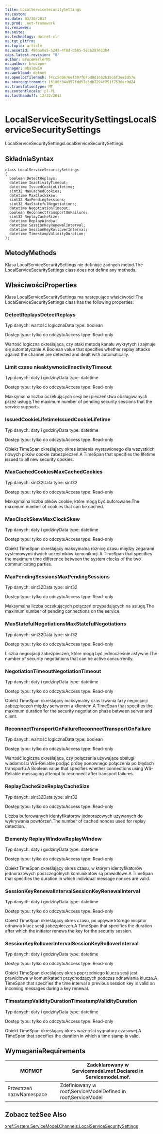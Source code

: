 ```yaml
---
title: LocalServiceSecuritySettings
ms.custom: 
ms.date: 03/30/2017
ms.prod: .net-framework
ms.reviewer: 
ms.suite: 
ms.technology: dotnet-clr
ms.tgt_pltfrm: 
ms.topic: article
ms.assetid: 490aa0e5-5242-4f8d-b505-5ec6287633b4
caps.latest.revision: "8"
author: BrucePerlerMS
ms.author: bruceper
manager: mbaldwin
ms.workload: dotnet
ms.openlocfilehash: f4cc5d0676ef397f67bd9d16b2b19c6f3ee2d57e
ms.sourcegitcommit: 16186c34a957fdd52e5db7294f291f7530ac9d24
ms.translationtype: MT
ms.contentlocale: pl-PL
ms.lasthandoff: 12/22/2017
---
```

# <a name="localservicesecuritysettings"></a><span data-ttu-id="7b522-102">LocalServiceSecuritySettings</span><span class="sxs-lookup"><span data-stu-id="7b522-102">LocalServiceSecuritySettings</span></span>
<span data-ttu-id="7b522-103">LocalServiceSecuritySettings</span><span class="sxs-lookup"><span data-stu-id="7b522-103">LocalServiceSecuritySettings</span></span>  
  
## <a name="syntax"></a><span data-ttu-id="7b522-104">Składnia</span><span class="sxs-lookup"><span data-stu-id="7b522-104">Syntax</span></span>  
  
```  
class LocalServiceSecuritySettings  
{  
  boolean DetectReplays;  
  datetime InactivityTimeout;  
  datetime IssuedCookieLifetime;  
  sint32 MaxCachedCookies;  
  datetime MaxClockSkew;  
  sint32 MaxPendingSessions;  
  sint32 MaxStatefulNegotiations;  
  datetime NegotiationTimeout;  
  boolean ReconnectTransportOnFailure;  
  sint32 ReplayCacheSize;  
  datetime ReplayWindow;  
  datetime SessionKeyRenewalInterval;  
  datetime SessionKeyRolloverInterval;  
  datetime TimestampValidityDuration;  
};  
```  
  
## <a name="methods"></a><span data-ttu-id="7b522-105">Metody</span><span class="sxs-lookup"><span data-stu-id="7b522-105">Methods</span></span>  
 <span data-ttu-id="7b522-106">Klasa LocalServiceSecuritySettings nie definiuje żadnych metod.</span><span class="sxs-lookup"><span data-stu-id="7b522-106">The LocalServiceSecuritySettings class does not define any methods.</span></span>  
  
## <a name="properties"></a><span data-ttu-id="7b522-107">Właściwości</span><span class="sxs-lookup"><span data-stu-id="7b522-107">Properties</span></span>  
 <span data-ttu-id="7b522-108">Klasa LocalServiceSecuritySettings ma następujące właściwości:</span><span class="sxs-lookup"><span data-stu-id="7b522-108">The LocalServiceSecuritySettings class has the following properties:</span></span>  
  
### <a name="detectreplays"></a><span data-ttu-id="7b522-109">DetectReplays</span><span class="sxs-lookup"><span data-stu-id="7b522-109">DetectReplays</span></span>  
 <span data-ttu-id="7b522-110">Typ danych: wartość logiczna</span><span class="sxs-lookup"><span data-stu-id="7b522-110">Data type: boolean</span></span>  
  
 <span data-ttu-id="7b522-111">Dostęp typu: tylko do odczytu</span><span class="sxs-lookup"><span data-stu-id="7b522-111">Access type: Read-only</span></span>  
  
 <span data-ttu-id="7b522-112">Wartość logiczna określająca, czy ataki metodą kanału wykrytych i zajmuje się automatycznie.</span><span class="sxs-lookup"><span data-stu-id="7b522-112">A Boolean value that specifies whether replay attacks against the channel are detected and dealt with automatically.</span></span>  
  
### <a name="inactivitytimeout"></a><span data-ttu-id="7b522-113">Limit czasu nieaktywności</span><span class="sxs-lookup"><span data-stu-id="7b522-113">InactivityTimeout</span></span>  
 <span data-ttu-id="7b522-114">Typ danych: daty i godziny</span><span class="sxs-lookup"><span data-stu-id="7b522-114">Data type: datetime</span></span>  
  
 <span data-ttu-id="7b522-115">Dostęp typu: tylko do odczytu</span><span class="sxs-lookup"><span data-stu-id="7b522-115">Access type: Read-only</span></span>  
  
 <span data-ttu-id="7b522-116">Maksymalna liczba oczekujących sesji bezpieczeństwa obsługiwanych przez usługę.</span><span class="sxs-lookup"><span data-stu-id="7b522-116">The maximum number of pending security sessions that the service supports.</span></span>  
  
### <a name="issuedcookielifetime"></a><span data-ttu-id="7b522-117">IssuedCookieLifetime</span><span class="sxs-lookup"><span data-stu-id="7b522-117">IssuedCookieLifetime</span></span>  
 <span data-ttu-id="7b522-118">Typ danych: daty i godziny</span><span class="sxs-lookup"><span data-stu-id="7b522-118">Data type: datetime</span></span>  
  
 <span data-ttu-id="7b522-119">Dostęp typu: tylko do odczytu</span><span class="sxs-lookup"><span data-stu-id="7b522-119">Access type: Read-only</span></span>  
  
 <span data-ttu-id="7b522-120">Obiekt TimeSpan określający okres istnienia wystawionego dla wszystkich nowych plików cookie zabezpieczeń.</span><span class="sxs-lookup"><span data-stu-id="7b522-120">A TimeSpan that specifies the lifetime issued to all new security cookies.</span></span>  
  
### <a name="maxcachedcookies"></a><span data-ttu-id="7b522-121">MaxCachedCookies</span><span class="sxs-lookup"><span data-stu-id="7b522-121">MaxCachedCookies</span></span>  
 <span data-ttu-id="7b522-122">Typ danych: sint32</span><span class="sxs-lookup"><span data-stu-id="7b522-122">Data type: sint32</span></span>  
  
 <span data-ttu-id="7b522-123">Dostęp typu: tylko do odczytu</span><span class="sxs-lookup"><span data-stu-id="7b522-123">Access type: Read-only</span></span>  
  
 <span data-ttu-id="7b522-124">Maksymalna liczba plików cookie, które mogą być buforowane.</span><span class="sxs-lookup"><span data-stu-id="7b522-124">The maximum number of cookies that can be cached.</span></span>  
  
### <a name="maxclockskew"></a><span data-ttu-id="7b522-125">MaxClockSkew</span><span class="sxs-lookup"><span data-stu-id="7b522-125">MaxClockSkew</span></span>  
 <span data-ttu-id="7b522-126">Typ danych: daty i godziny</span><span class="sxs-lookup"><span data-stu-id="7b522-126">Data type: datetime</span></span>  
  
 <span data-ttu-id="7b522-127">Dostęp typu: tylko do odczytu</span><span class="sxs-lookup"><span data-stu-id="7b522-127">Access type: Read-only</span></span>  
  
 <span data-ttu-id="7b522-128">Obiekt TimeSpan określający maksymalną różnicę czasu między zegarami systemowymi dwóch uczestników komunikacji.</span><span class="sxs-lookup"><span data-stu-id="7b522-128">A TimeSpan that specifies the maximum time difference between the system clocks of the two communicating parties.</span></span>  
  
### <a name="maxpendingsessions"></a><span data-ttu-id="7b522-129">MaxPendingSessions</span><span class="sxs-lookup"><span data-stu-id="7b522-129">MaxPendingSessions</span></span>  
 <span data-ttu-id="7b522-130">Typ danych: sint32</span><span class="sxs-lookup"><span data-stu-id="7b522-130">Data type: sint32</span></span>  
  
 <span data-ttu-id="7b522-131">Dostęp typu: tylko do odczytu</span><span class="sxs-lookup"><span data-stu-id="7b522-131">Access type: Read-only</span></span>  
  
 <span data-ttu-id="7b522-132">Maksymalna liczba oczekujących połączeń przypadających na usługę.</span><span class="sxs-lookup"><span data-stu-id="7b522-132">The maximum number of pending connections on the service.</span></span>  
  
### <a name="maxstatefulnegotiations"></a><span data-ttu-id="7b522-133">MaxStatefulNegotiations</span><span class="sxs-lookup"><span data-stu-id="7b522-133">MaxStatefulNegotiations</span></span>  
 <span data-ttu-id="7b522-134">Typ danych: sint32</span><span class="sxs-lookup"><span data-stu-id="7b522-134">Data type: sint32</span></span>  
  
 <span data-ttu-id="7b522-135">Dostęp typu: tylko do odczytu</span><span class="sxs-lookup"><span data-stu-id="7b522-135">Access type: Read-only</span></span>  
  
 <span data-ttu-id="7b522-136">Liczba negocjacji zabezpieczeń, które mogą być jednocześnie aktywne.</span><span class="sxs-lookup"><span data-stu-id="7b522-136">The number of security negotiations that can be active concurrently.</span></span>  
  
### <a name="negotiationtimeout"></a><span data-ttu-id="7b522-137">NegotiationTimeout</span><span class="sxs-lookup"><span data-stu-id="7b522-137">NegotiationTimeout</span></span>  
 <span data-ttu-id="7b522-138">Typ danych: daty i godziny</span><span class="sxs-lookup"><span data-stu-id="7b522-138">Data type: datetime</span></span>  
  
 <span data-ttu-id="7b522-139">Dostęp typu: tylko do odczytu</span><span class="sxs-lookup"><span data-stu-id="7b522-139">Access type: Read-only</span></span>  
  
 <span data-ttu-id="7b522-140">Obiekt TimeSpan określający maksymalny czas trwania fazy negocjacji zabezpieczeń między serwerem a klientem.</span><span class="sxs-lookup"><span data-stu-id="7b522-140">A TimeSpan that specifies the maximum duration for the security negotiation phase between server and client.</span></span>  
  
### <a name="reconnecttransportonfailure"></a><span data-ttu-id="7b522-141">ReconnectTransportOnFailure</span><span class="sxs-lookup"><span data-stu-id="7b522-141">ReconnectTransportOnFailure</span></span>  
 <span data-ttu-id="7b522-142">Typ danych: wartość logiczna</span><span class="sxs-lookup"><span data-stu-id="7b522-142">Data type: boolean</span></span>  
  
 <span data-ttu-id="7b522-143">Dostęp typu: tylko do odczytu</span><span class="sxs-lookup"><span data-stu-id="7b522-143">Access type: Read-only</span></span>  
  
 <span data-ttu-id="7b522-144">Wartość logiczna określająca, czy połączenia używające obsługi wiadomości WS-Reliable podjąć próbę ponownego połączenia po błędach transportu.</span><span class="sxs-lookup"><span data-stu-id="7b522-144">A Boolean value that specifies whether connections using WS-Reliable messaging attempt to reconnect after transport failures.</span></span>  
  
### <a name="replaycachesize"></a><span data-ttu-id="7b522-145">ReplayCacheSize</span><span class="sxs-lookup"><span data-stu-id="7b522-145">ReplayCacheSize</span></span>  
 <span data-ttu-id="7b522-146">Typ danych: sint32</span><span class="sxs-lookup"><span data-stu-id="7b522-146">Data type: sint32</span></span>  
  
 <span data-ttu-id="7b522-147">Dostęp typu: tylko do odczytu</span><span class="sxs-lookup"><span data-stu-id="7b522-147">Access type: Read-only</span></span>  
  
 <span data-ttu-id="7b522-148">Liczba buforowanych identyfikatorów jednorazowych używanych do wykrywania powtórzeń.</span><span class="sxs-lookup"><span data-stu-id="7b522-148">The number of cached nonces used for replay detection.</span></span>  
  
### <a name="replaywindow"></a><span data-ttu-id="7b522-149">Elementy ReplayWindow</span><span class="sxs-lookup"><span data-stu-id="7b522-149">ReplayWindow</span></span>  
 <span data-ttu-id="7b522-150">Typ danych: daty i godziny</span><span class="sxs-lookup"><span data-stu-id="7b522-150">Data type: datetime</span></span>  
  
 <span data-ttu-id="7b522-151">Dostęp typu: tylko do odczytu</span><span class="sxs-lookup"><span data-stu-id="7b522-151">Access type: Read-only</span></span>  
  
 <span data-ttu-id="7b522-152">Obiekt TimeSpan określający okres czasu, w którym identyfikatorów jednorazowych poszczególnych komunikatów są prawidłowe.</span><span class="sxs-lookup"><span data-stu-id="7b522-152">A TimeSpan that specifies the duration in which individual message nonces are valid.</span></span>  
  
### <a name="sessionkeyrenewalinterval"></a><span data-ttu-id="7b522-153">SessionKeyRenewalInterval</span><span class="sxs-lookup"><span data-stu-id="7b522-153">SessionKeyRenewalInterval</span></span>  
 <span data-ttu-id="7b522-154">Typ danych: daty i godziny</span><span class="sxs-lookup"><span data-stu-id="7b522-154">Data type: datetime</span></span>  
  
 <span data-ttu-id="7b522-155">Dostęp typu: tylko do odczytu</span><span class="sxs-lookup"><span data-stu-id="7b522-155">Access type: Read-only</span></span>  
  
 <span data-ttu-id="7b522-156">Obiekt TimeSpan określający okres czasu, po upływie którego inicjator odnawia klucz sesji zabezpieczeń.</span><span class="sxs-lookup"><span data-stu-id="7b522-156">A TimeSpan that specifies the duration after which the initiator renews the key for the security session.</span></span>  
  
### <a name="sessionkeyrolloverinterval"></a><span data-ttu-id="7b522-157">SessionKeyRolloverInterval</span><span class="sxs-lookup"><span data-stu-id="7b522-157">SessionKeyRolloverInterval</span></span>  
 <span data-ttu-id="7b522-158">Typ danych: daty i godziny</span><span class="sxs-lookup"><span data-stu-id="7b522-158">Data type: datetime</span></span>  
  
 <span data-ttu-id="7b522-159">Dostęp typu: tylko do odczytu</span><span class="sxs-lookup"><span data-stu-id="7b522-159">Access type: Read-only</span></span>  
  
 <span data-ttu-id="7b522-160">Obiekt TimeSpan określający okres poprzedniego klucza sesji jest prawidłowa w komunikatach przychodzących podczas odnawiania klucza.</span><span class="sxs-lookup"><span data-stu-id="7b522-160">A TimeSpan that specifies the time interval a previous session key is valid on incoming messages during a key renewal.</span></span>  
  
### <a name="timestampvalidityduration"></a><span data-ttu-id="7b522-161">TimestampValidityDuration</span><span class="sxs-lookup"><span data-stu-id="7b522-161">TimestampValidityDuration</span></span>  
 <span data-ttu-id="7b522-162">Typ danych: daty i godziny</span><span class="sxs-lookup"><span data-stu-id="7b522-162">Data type: datetime</span></span>  
  
 <span data-ttu-id="7b522-163">Dostęp typu: tylko do odczytu</span><span class="sxs-lookup"><span data-stu-id="7b522-163">Access type: Read-only</span></span>  
  
 <span data-ttu-id="7b522-164">Obiekt TimeSpan określający okres ważności sygnatury czasowej.</span><span class="sxs-lookup"><span data-stu-id="7b522-164">A TimeSpan that specifies the duration in which a time stamp is valid.</span></span>  
  
## <a name="requirements"></a><span data-ttu-id="7b522-165">Wymagania</span><span class="sxs-lookup"><span data-stu-id="7b522-165">Requirements</span></span>  
  
|<span data-ttu-id="7b522-166">MOF</span><span class="sxs-lookup"><span data-stu-id="7b522-166">MOF</span></span>|<span data-ttu-id="7b522-167">Zadeklarowany w Servicemodel.mof.</span><span class="sxs-lookup"><span data-stu-id="7b522-167">Declared in Servicemodel.mof.</span></span>|  
|---------|-----------------------------------|  
|<span data-ttu-id="7b522-168">Przestrzeń nazw</span><span class="sxs-lookup"><span data-stu-id="7b522-168">Namespace</span></span>|<span data-ttu-id="7b522-169">Zdefiniowany w root\ServiceModel</span><span class="sxs-lookup"><span data-stu-id="7b522-169">Defined in root\ServiceModel</span></span>|  
  
## <a name="see-also"></a><span data-ttu-id="7b522-170">Zobacz też</span><span class="sxs-lookup"><span data-stu-id="7b522-170">See Also</span></span>  
 <xref:System.ServiceModel.Channels.LocalServiceSecuritySettings>
